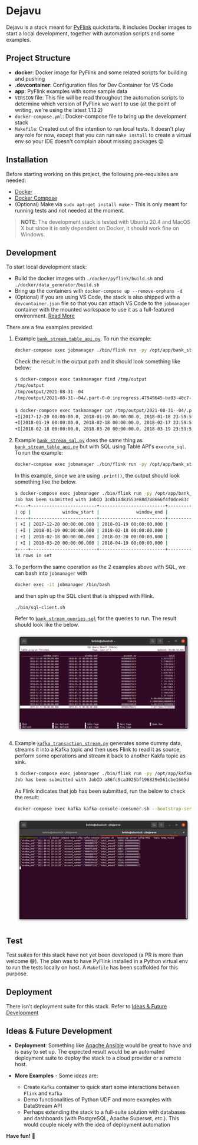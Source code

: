 # Dejavu

Dejavu is a stack meant for [PyFlink](https://flink.apache.org/) quickstarts. It includes Docker images to start a local development, together with automation scripts and some examples.

## Project Structure

- **docker**: Docker image for PyFlink and some related scripts for building and pushing
- **.devcontainer**: Configuration files for Dev Container for VS Code
- **app**: PyFlink examples with some sample data
- `VERSION` file: This file will be read throughout the automation scripts to determine which version of PyFlink we want to use (at the point of writing, we're using the latest 1.13.2)
- `docker-compose.yml`: Docker-compose file to bring up the development stack
- `Makefile`: Created out of the intention to run local tests. It doesn't play any role for now, except that you can run `make install` to create a virtual env so your IDE doesn't complain about missing packages 😛

## Installation

Before starting working on this project, the following pre-requisites are needed:

- [Docker](https://docs.docker.com/engine/install/ubuntu/)
- [Docker Compose](https://docs.docker.com/compose/install/)
- (Optional) Make via `sudo apt-get install make` - This is only meant for running tests and not needed at the moment.

> **NOTE**: The development stack is tested with Ubuntu 20.4 and MacOS X but since it is only dependent on Docker, it should work fine on Windows.

## Development

To start local development stack:

- Build the docker images with `./docker/pyflink/build.sh` and `./docker/data_generator/build.sh`
- Bring up the containers with `docker-compose up --remove-orphans -d`
- (Optional) If you are using VS Code, the stack is also shipped with a `devcontainer.json` file so that you can attach VS Code to the `jobmanager` container with the mounted workspace to use it as a full-featured environment. [Read More](https://code.visualstudio.com/docs/remote/containers)

There are a few examples provided.

1. Example [`bank_stream_table_api.py`](./app/bank_stream_table_api.py). To run the example:

   ```bash
   docker-compose exec jobmanager ./bin/flink run -py /opt/app/bank_stream_table_api.py
   ```

   Check the result in the output path and it should look something like below:

   ```bash
   $ docker-compose exec taskmanager find /tmp/output
   /tmp/output
   /tmp/output/2021-08-31--04
   /tmp/output/2021-08-31--04/.part-0-0.inprogress.47949645-ba93-40c7-a18e-d88ba1845cf2

   $ docker-compose exec taskmanager cat /tmp/output/2021-08-31--04/.part-0-0.inprogress.47949645-ba93-40c7-a18e-d88ba1845cf2
   +I[2017-12-20 00:00:00.0, 2018-01-19 00:00:00.0, 2018-01-18 23:59:59.999, 409000611074, 1.3515737E7]
   +I[2018-01-19 00:00:00.0, 2018-02-18 00:00:00.0, 2018-02-17 23:59:59.999, 409000611074, 1.2706551E7]
   +I[2018-02-18 00:00:00.0, 2018-03-20 00:00:00.0, 2018-03-19 23:59:59.999, 409000611074, 1.5782355E7]
   ```

2. Example [`bank_stream_sql.py`](./app/bank_stream_sql.py) does the same thing as [`bank_stream_table_api.py`](./app/bank_stream_table_api.py) but with SQL using Table API's `execute_sql`. To run the example:

   ```bash
   docker-compose exec jobmanager ./bin/flink run -py /opt/app/bank_stream_sql.py
   ```

   In this example, since we are using `.print()`, the output should look something like the below.

   ```bash
   $ docker-compose exec jobmanager ./bin/flink run -py /opt/app/bank_stream_sql.py
   Job has been submitted with JobID 3cdb1ad83553e88d788666f4f0dce83c
   +----+-------------------------+-------------------------+--------------------------------+--------------------------------+
   | op |            window_start |              window_end |                     account_no |                          total |
   +----+-------------------------+-------------------------+--------------------------------+--------------------------------+
   | +I | 2017-12-20 00:00:00.000 | 2018-01-19 00:00:00.000 |                   409000611074 |                    1.3515737E7 |
   | +I | 2018-01-19 00:00:00.000 | 2018-02-18 00:00:00.000 |                   409000611074 |                    1.2706551E7 |
   | +I | 2018-02-18 00:00:00.000 | 2018-03-20 00:00:00.000 |                   409000611074 |                    1.5782355E7 |
   | +I | 2018-03-20 00:00:00.000 | 2018-04-19 00:00:00.000 |                   409000611074 |                    1.3791593E7 |
   +----+-------------------------+-------------------------+--------------------------------+--------------------------------+
   18 rows in set
   ```

3. To perform the same operation as the 2 examples above with SQL, we can bash into `jobmanager` with

   ```bash
   docker exec -it jobmanager /bin/bash
   ```

   and then spin up the SQL client that is shipped with Flink.

   ```bash
   ./bin/sql-client.sh
   ```

   Refer to [`bank_stream_queries.sql`](./app/bank_stream_queries.sql) for the queries to run. The result should look like the below.

   ![SQL Client](./media/sql-client-result.png "sql_client_result")

4. Example [`kafka_transaction_stream.py`](./app/kafka_transaction_stream.py) generates some dummy data, streams it into a Kafka topic and then uses Flink to read it as source, perform some operations and stream it back to another Kakfa topic as sink.

   ```bash
   $ docker-compose exec jobmanager ./bin/flink run -py /opt/app/kafka_transaction_stream.py
   Job has been submitted with JobID a86fc9ca3025bf196829e561cbe1665d
   ```

   As Flink indicates that job has been submitted, run the below to check the result:

   ```bash
   docker-compose exec kafka kafka-console-consumer.sh --bootstrap-server kafka:9092 --topic temp_result
   ```

   ![SQL Client](./media/kafka-stream-result.png "kafka-stream-result")

## Test

Test suites for this stack have not yet been developed (a PR is more than welcome 😄). The plan was to have PyFlink installed in a Python virtual env to run the tests locally on host. A `Makefile` has been scaffolded for this purpose.

## Deployment

There isn't deployment suite for this stack. Refer to [Ideas & Future Development](#ideas--future-development)

## Ideas & Future Development

- **Deployment**: Something like [Apache Ansible](https://docs.ansible.com/) would be great to have and is easy to set up. The expected result would be an automated deployment suite to deploy the stack to a cloud provider or a remote host.

- **More Examples** - Some ideas are:
  - Create `Kafka` container to quick start some interactions between `Flink` and `Kafka`
  - Demo functionalities of Python UDF and more examples with DataStream API
  - Perhaps extending the stack to a full-suite solution with databases and dashboards (with PostgreSQL, Apache Superset, etc.). This would couple nicely with the idea of deployment automation

**Have fun!** 🎉

